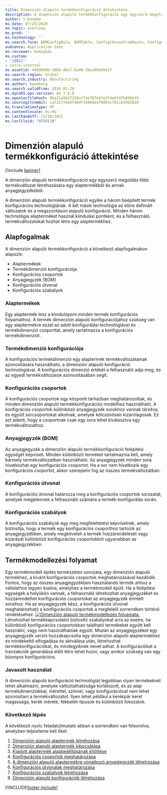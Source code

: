 ```yaml
---
title: Dimenzión alapuló termékkonfiguráció áttekintése
description: A dimenzión alapuló termékkonfiguráció egy egyszerű megoldás több termékváltozat létrehozására egy alaptermékből és annak anyagjegyzékéből.
author: t-benebo
ms.date: 07/25/2019
ms.topic: overview
ms.prod: ''
ms.technology: ''
ms.search.form: BOMConfigRule, BOMTable, ConfigChooseFromRoute, ConfigGroup, ConfigHierarchy, EcoResDimensionBasedConfiguration
audience: Application User
ms.reviewer: kamaybac
ms.custom:
- "19821"
- intro-internal
ms.assetid: 4db9890b-306b-4be7-ba98-3be2094d561f
ms.search.region: Global
ms.search.industry: Manufacturing
ms.author: benebotg
ms.search.validFrom: 2016-02-28
ms.dyn365.ops.version: AX 7.0.0
ms.openlocfilehash: 9ba11a561f320a7f4e787e4fe3f4e6f4fb88bbfb
ms.sourcegitcommit: ca73177dedf40df16860eaf88b1c701c61992028
ms.translationtype: MT
ms.contentlocale: hu-HU
ms.lasthandoff: 11/10/2022
ms.locfileid: "9754110"
---
```

# <a name="dimension-based-product-configuration-overview"></a>Dimenzión alapuló termékkonfiguráció áttekintése

[!include [banner](../includes/banner.md)]

A dimenzión alapuló termékkonfiguráció egy egyszerű megoldás több termékváltozat létrehozására egy alaptermékből és annak anyagjegyzékéből.

A dimenzión alapuló termékkonfiguráció egyike a három beépített termék konfigurációs technológiának. A két másik technológia az előre definiált változatok és a megszorításon alapuló konfiguráció. Minden három technológia alapterméket használ kiindulási pontként, és a felhasználó termékváltozatokat hozhat létre egy alaptermékhez.

## <a name="key-concepts"></a>Alapfogalmak
A dimenzión alapuló termékkonfiguráció a következő alapfogalmakon alapszik:

-   Alaptermékek
-   Termékdimenzió konfigurációja
-   Konfigurációs csoportok
-   Anyagjegyzék (BOM)
-   Konfigurációs útvonal
-   Konfigurációs szabályok

### <a name="product-masters"></a>Alaptermékek

Egy alaptermék lesz a kiindulópont minden termék konfigurációs folyamathoz. A termék dimenzión alapuló konfigurációjához szükség van egy alaptermékre ezzel az adott konfigurálási technológiával és termékdimenzió csoporttal, amely tartalmazza a konfigurációs termékdimenziót.

### <a name="configuration-product-dimension"></a>Termékdimenzió konfigurációja

A konfigurációs termékdimenzió egy alaptermék termékváltozatainak azonosítására használható, a dimenzión alapuló konfiguráció technológiával. A konfigurációs dimenzió értékét a felhasználó adja meg, és az egyedi termékváltozatok azonosításában segít.

### <a name="configuration-groups"></a>Konfigurációs csoportok

A konfigurációs csoportok egy központi tárházban meghatározottak, és minden dimenzión alapuló termékkonfigurációs modellhez használható. A konfigrációs csoportok különböző anyagjegyzék sorokhoz vannak társítva, és együtt sorcsoportokat alkotnak, amelyek kölcsönösen kizárólagosak. Ez azt jelenti, hogy a csoportnak csak egy sora lehet kiválasztva egy termékváltozathoz.

### <a name="bill-of-materials-bom"></a>Anyagjegyzék (BOM)

Az anyagjegyzék a dimenzión alapuló termékkonfiguráció felépítési egységét képviseli. Minden különböző terméket tartalmaznia kell, amely bármely termékváltozatban használható. Az anyagjegyzék minden sora hivatkozhat egy konfigurációs csoportot. Ha a sor nem hivatkozik egy konfigurációs csoportot, akkor szerepelni fog az összes termékváltozatban.

### <a name="configuration-route"></a>Konfigurációs útvonal

A konfigurációs útvonal határozza meg a konfigurációs csoportok sorozatát, amelyek megjelennek a felhasználó számára a termék-konfigurálás során.

### <a name="configuration-rules"></a>Konfigurációs szabályok

A konfigurációs szabályok egy meg megfeleltetést képviselnek, amely biztosítja, hogy a termék egy konfigurációs csoporthoz tartozik az anyagjegyzékben, amely megköveteli a termék hozzárendelését vagy kizárását különböző konfigurációs csoportokból ugyanabban az anyagjegyzékben.

## <a name="product-modeling-process"></a>Termékmodellezési folyamat
Egy termékmodell építés természetes sorozata, egy dimenzión alapuló termékhez, a kívánt konfigurációs csoportok meghatározásával kezdődik. Fontos, hogy az összes anyagjegyzékben használandó termék ahhoz a vállalathoz legyen kiadva, amelyhez a termékmodell épült. Ha a felépítési egységek a helyükön vannak, a felhasználó létrehozhat anyagjegyzéket és hozzárendelhet konfigurációs csoportokat az anyagjegyzék érintett soraihoz. Ha az anyagjegyzék kész, a konfigurációs útvonal meghatározható a konfigurációs csoportok a megfelelő sorrendben történő rendeléséhez. [![Dimenzión alapuló termékmodellezés folyamata.](./media/dimension-based-product-modeling-process-v1.png)](./media/dimension-based-product-modeling-process-v1.png) Létrehozhat termékkapcsolatot biztosító szabályokat arra az esetre, ha különböző konfigurációs csoportokban található termékeket együtt kell használni, vagy nem használhatóak együtt. Miután az anyagjegyzéket egy anyagjegyzék verzió hozzákapcsolta egy dimenzión alapuló alaptermékhez és mindekettő elfogadása és aktválása után, létrehozhat termékkonfigurációkat, és mindegyiknek nevet adhat. A konfigurációkat a tranzakciók generálása előtt létre lehet hozni, vagy amikor szükség van egy bizonyos konfigurációra.

### <a name="suggested-use"></a>Javasolt használat

A dimenzión alapuló konfiguráció technológiát legjobban olyan termékeknél lehet alkalmazni, amelyek változtathatósága korlátozott, és az alap termékdimenziókkal, mérettel, színnel, vagy konfigurációval nem lehet azonosítani a termékváltozatot. Ilyen lehet például a kerékpár keret magassága, kerék mérete, fékbetét-típusok és különböző fokozatok.

### <a name="next-step"></a><a name="sequence"></a>Következő lépés

A következő nyolc feladatútmutató abban a sorrendben van felsorolva, amelyben teljesítenie kell őket. 

1.  [Dimenzión alapuló alaptermék létrehozása](tasks/create-dimension-based-product-master.md)
2.  [Dimenzión alapuló alaptermék kibocsátása](tasks/release-dimension-based-product-master.md)
3.  [Kiadott alaptermék alapbeállításának kitöltése](tasks/complete-basic-setup-released-product-master.md)
4.  [Konfigurációs csoportok meghatározása](tasks/define-configuration-groups.md)
5.  [A dimenzión alapuló alaptermékre vonatkozó anyagjegyzék létrehozása](tasks/create-bill-materials-dimension-based-product-master.md)
6.  [Konfigurációs útvonalak meghatározása](tasks/define-configuration-route.md)
7.  [Konfigurációs szabályok létrehozása](tasks/create-configuration-rules.md)
8.  [Dimenzión alapuló konfigurációk létrehozása](tasks/create-dimension-based-configurations.md)



[!INCLUDE[footer-include](../../includes/footer-banner.md)]